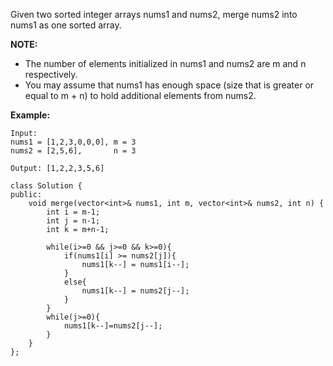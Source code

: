 Given two sorted integer arrays nums1 and nums2, merge nums2 into nums1 as one sorted array.  

**NOTE:**
- The number of elements initialized in nums1 and nums2 are m and n respectively.
- You may assume that nums1 has enough space (size that is greater or equal to m + n) to hold additional elements from nums2.

**Example:**
```
Input:
nums1 = [1,2,3,0,0,0], m = 3
nums2 = [2,5,6],       n = 3

Output: [1,2,2,3,5,6]
```

```
class Solution {
public:
    void merge(vector<int>& nums1, int m, vector<int>& nums2, int n) {
        int i = m-1;
        int j = n-1;
        int k = m+n-1;
        
        while(i>=0 && j>=0 && k>=0){
            if(nums1[i] >= nums2[j]){
                nums1[k--] = nums1[i--];
            }
            else{
                nums1[k--] = nums2[j--];
            }
        }
        while(j>=0){
            nums1[k--]=nums2[j--];
        }
    }
};
```